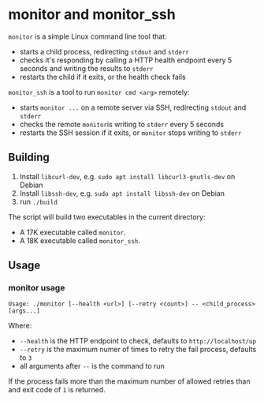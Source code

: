 # monitor and monitor_ssh

`monitor` is a simple Linux command line tool that:
* starts a child process, redirecting `stdout` and `stderr`
* checks it's responding by calling a HTTP health endpoint every 5 seconds and writing the results to `stderr`
* restarts the child if it exits, or the health check fails

`monitor_ssh` is a tool to run `monitor cmd <arg>` remotely:
* starts `monitor ...` on a remote server via SSH, redirecting `stdout` and `stderr`
* checks the remote `monitor`is writing to `stderr` every 5 seconds
* restarts the SSH session if it exits, or `monitor` stops writing to `stderr`

## Building

1. Install `libcurl-dev`, e.g. `sudo apt install libcurl3-gnutls-dev` on Debian
1. Install `libssh-dev`, e.g. `sudo apt install libssh-dev` on Debian
2. run `./build`

The script will build two executables in the current directory:
* A 17K executable called `monitor`.
* A 18K executable called `monitor_ssh`.

## Usage

### monitor usage

```
Usage: ./monitor [--health <url>] [--retry <count>] -- <child_process> [args...]
```

Where:
* `--health` is the HTTP endpoint to check, defaults to `http://localhost/up`
* `--retry` is the maximum numer of times to retry the fail process, defaults to `3`
* all arguments after `--` is the command to run

If the process fails more than the maximum number of allowed retries than and exit code of `1` is returned.